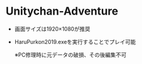 # Unitychan-Adventure

* 画面サイズは1920×1080が推奨
* HaruPurkon2019.exeを実行することでプレイ可能　　

  ※PC修理時に元データの破損、その後編集不可
